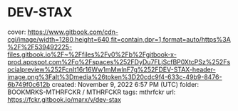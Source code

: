 # DEV-STAX

cover: https://www.gitbook.com/cdn-cgi/image/width=1280,height=640,fit=contain,dpr=1,format=auto/https%3A%2F%2F539492225-files.gitbook.io%2F~%2Ffiles%2Fv0%2Fb%2Fgitbook-x-prod.appspot.com%2Fo%2Fspaces%252FDyDu7FLjScfBP0XtcPSz%252Fsocialpreview%252FcnIt16r16Ww1mMwlnF7g%252FDEV-STAX-header-image.png%3Falt%3Dmedia%26token%3D20cdc9f4-633c-49b9-8476-6b749f0c612b
created: November 9, 2022 6:57 PM (UTC)
folder: BOOKMRKS-MTHRFCKR / MTHRFCKR
tags: mthrfckr
url: https://fckr.gitbook.io/marx/v/dev-stax